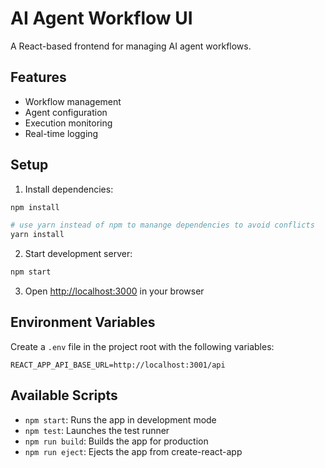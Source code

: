 # AI Agent Workflow UI

A React-based frontend for managing AI agent workflows.

## Features

- Workflow management
- Agent configuration
- Execution monitoring
- Real-time logging

## Setup

1. Install dependencies:
```bash
npm install

# use yarn instead of npm to manange dependencies to avoid conflicts
yarn install
```

2. Start development server:
```bash
npm start
```

3. Open [http://localhost:3000](http://localhost:3000) in your browser

## Environment Variables

Create a `.env` file in the project root with the following variables:

```
REACT_APP_API_BASE_URL=http://localhost:3001/api
```

## Available Scripts

- `npm start`: Runs the app in development mode
- `npm test`: Launches the test runner
- `npm run build`: Builds the app for production
- `npm run eject`: Ejects the app from create-react-app